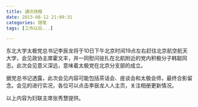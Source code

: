 ```yaml
---
title: 通讯快报
date: 2013-08-12 21:09:31
categories: 随笔
tags: [工作以后...]

---
```

东北大学太极党总书记李辰龙将于10日下午北京时间19点左右赶往北京航空航天大学，会见政协主席霍文丰，并一同慰问驻扎在北航附近的党内积极分子韩聪同志。此次会见意义深远，意味着太极党在北京分支部的成立。

据党总书记透露，此次会见内容可能包括茶话会、座谈会和太极会师，最终合影留念。会见的进行实况，各位可以点击李辰龙人人主页，关注相册更新情况。

以上内容为妇联主席张秀慧提供。